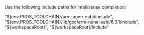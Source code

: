 Use the following include paths for intellisense completion:

"${env:PROS_TOOLCHAIN}/arm-none-eabi/include",
"${env:PROS_TOOLCHAIN}/lib/gcc/arm-none-eabi/6.3.1/include",
"${workspaceRoot}",
"${workspaceRoot}/include"